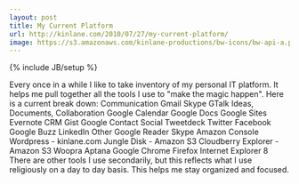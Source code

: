 ```yaml
---
layout: post
title: My Current Platform
url: http://kinlane.com/2010/07/27/my-current-platform/
image: https://s3.amazonaws.com/kinlane-productions/bw-icons/bw-api-a.png
---
```

{% include JB/setup %}
<p>
     Every once in a while I like to take inventory of my personal IT platform. It helps me pull together all the tools I use to "make the magic happen". Here is a current break down: Communication Gmail Skype GTalk Ideas, Documents, Collaboration Google Calendar Google Docs Google Sites Evernote CRM Gist Google Contact Social Tweetdeck Twitter Facebook Google Buzz LinkedIn Other Google Reader Skype Amazon Console Wordpress - kinlane.com Jungle Disk - Amazon S3 Cloudberry Explorer - Amazon S3 Woopra Aptana Google Chrome Firefox Internet Explorer 8 There are other tools I use secondarily, but this reflects what I use religiously on a day to day basis. This helps me stay organized and focused.
</p>